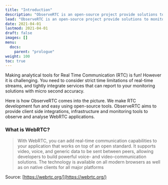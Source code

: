 ```yaml
---
title: "Introduction"
description: "ObserveRTC is an open-source project provide solutions to monitor your WebRTC Applications"
lead: "ObserveRTC is an open-source project provide solutions to monitor your WebRTC Applications"
date: 2021-04-01
lastmod: 2021-04-01
draft: false
images: []
menu:
  docs:
    parent: "prologue"
weight: 100
toc: true
---
```


Making analytical tools for Real Time Communication (RTC) is fun! However it is challenging. You need to consider strict time limitations of real-time streams, and tightly integrate services that can report to your monitoring solutions with micro second accuracy.

Here is how ObserveRTC comes into the picture. We make RTC development fun and easy using open-source tools. ObserveRTC aims to provide client side integrations, infrastructure and monitoring tools to observe and analyse WebRTC applications.

### What is WebRTC?

> With WebRTC, you can add real-time communication capabilities to your application that works on top of an open standard. It supports video, voice, and generic data to be sent between peers, allowing developers to build powerful voice- and video-communication solutions. The technology is available on all modern browsers as well as on native clients for all major platforms

Source: [https://webrtc.org/](https://webrtc.org/)

